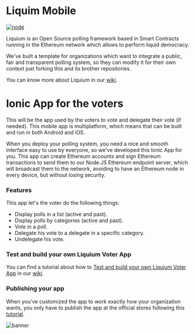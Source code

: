 # Liquim Mobile

[![node](http://img.shields.io/badge/node-6.3.1-brightgreen.svg)]()

Liquium is an Open Source polling framework based in Smart Contracts running in the Ethereum network which allows to perform liquid democracy.

We've built a template for organizations which want to integrate a public, fair and transparent polling system, so they can modify it for their own context just forking this and its brother repositories.

You can know more about Liquium in our [wiki](https://github.com/AtrauraBlockchain/liquium-mobile/wiki/About-Liquium).

# Ionic App for the voters

This will be the app used by the voters to vote and delegate their vote (if needed). This mobile app is multiplatform, which means that can be built and run in both Android and iOS.

When you deploy your polling system, you need a nice and smooth interface easy to use by everyone, so we've developed this Ionic App for you. This app can create Ethereum accounts and sign Ethereum transactions to send them to our Node.JS Ethereum endpoint server, which will broadcast them to the network, avoiding to have an Ethereum node in every device, but without losing security.

### Features
This app let's the voter do the following things:
- Display polls in a list (active and past).
- Display polls by categories (active and past).
- Vote in a poll.
- Delegate his vote to a delegate in a specific category.
- Undelegate his vote.

### Test and build your own Liquium Voter App

You can find a tutorial about how to [Test and build your own Liquium Voter App](https://github.com/AtrauraBlockchain/liquium-mobile/wiki/Test-and-build-your-own-Liquium-Voter-App) in our [wiki](https://github.com/AtrauraBlockchain/liquium-mobile/wiki/Test-and-build-your-own-Liquium-Voter-App).

### Publishing your app

When you've customized the app to work exactly how your organization wants, you only have to publish the app at the official stores following this [tutorial](https://ionicframework.com/docs/guide/publishing.html).

![banner](https://s30.postimg.org/rd8670hi9/Pasted_image_at_2017_01_03_04_52_PM_1.png)

